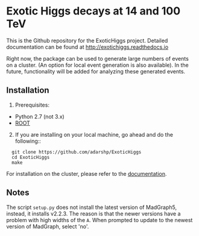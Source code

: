 Exotic Higgs decays at 14 and 100 TeV
======================================

This is the Github repository for the ExoticHiggs project. Detailed documentation
can be found at http://exotichiggs.readthedocs.io

Right now, the package can be used to generate large numbers of events on a
cluster. (An option for local event generation is also available). In the
future, functionality will be added for analyzing these generated events.

Installation
------------

1. Prerequisites:
  - Python 2.7 (not 3.x)
  - [ROOT](https://root.cern.ch) 

2. If you are installing on your local machine, go ahead and do the following::

```
  git clone https://github.com/adarshp/ExoticHiggs
  cd ExoticHiggs
  make
```

For installation on the cluster, please refer to the 
[documentation](http://exotichiggs.readthedocs.io).

Notes
-----

The script `setup.py` does not install the latest version of MadGraph5, 
instead, it installs v2.2.3. The reason is that the newer versions have a
problem with high widths of the `A`. When prompted to update to the newest
version of MadGraph, select 'no'.
